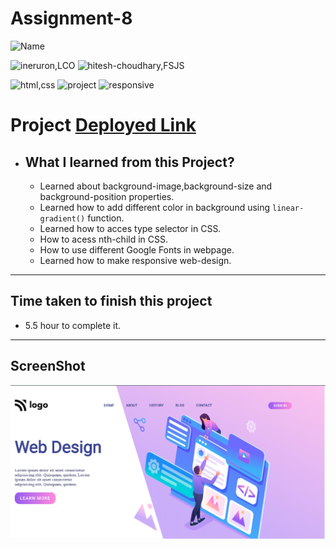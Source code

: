 # Assignment-8


![Name](https://img.shields.io/badge/Deepak--Malik-Student-important)

![ineruron,LCO](https://img.shields.io/badge/iNeuron%20-LCO-yellowgreen)
![hitesh-choudhary,FSJS](https://img.shields.io/badge/HITESH--CHOUDHARY%20-Full--Stack--JS--bootcamp-green)

![html,css](https://img.shields.io/badge/html-CSS-9cf)
![project](https://img.shields.io/badge/PROJECT-08-blue)
![responsive](https://img.shields.io/badge/Responsive-Design-orange)

# Project [Deployed Link](https://deepakproject08.netlify.app)

- What I learned from this Project?
  - 
  - Learned about background-image,background-size and background-position properties.
  - Learned how to add different color in background using `linear-gradient()` function.
  - Learned how to acces type selector in CSS.
  - How to acess nth-child in CSS.
  - How to use different Google Fonts in webpage.
  - Learned how to make responsive web-design.
  
  

 
---

## Time taken to finish this project

- 5.5 hour to complete it.


---

## ScreenShot
![Project-img](./screenshot/Screenshot.png)
